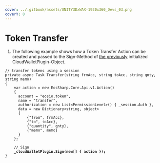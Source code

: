 ```yaml
---
cover: ../.gitbook/assets/UNITY3DxWAX-1920x360_Devs_03.png
coverY: 0
---
```


# Token Transfer

1. The following example shows how a Token Transfer Action can be created and passed to the Sign-Method of [the previously](https://liquiidio.gitbook.io/unity-plugin-suite/v/wcwunity/examples/example\_a) initialized CloudWalletPlugin-Object.

<pre class="language-csharp"><code class="lang-csharp">// transfer tokens using a session
private async Task Transfer(string frmAcc, string toAcc, string qnty, string memo)
{
    var action = new EosSharp.Core.Api.v1.Action()
    {
      account = "eosio.token",
      name = "transfer",
      authorization = new List&#x3C;PermissionLevel>() { _session.Auth },
      data = new Dictionary&#x3C;string, object>
      {
          {"from", frmAcc},
          {"to", toAcc},
          {"quantity", qnty},
          {"memo", memo}
      }
    };
		
    // Sign 
<strong>    _cloudWalletPlugin.Sign(new[] { action });
</strong>}
</code></pre>
